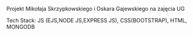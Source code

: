 Projekt Mikołaja Skrzypkowskiego i Oskara Gajewskiego na zajęcia UG

Tech Stack:
JS (EJS,NODE JS,EXPRESS JS),
CSS(BOOTSTRAP),
HTML,
MONGODB
